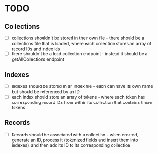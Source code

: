# TODO

## Collections

- [ ] collections shouldn't be stored in their own file - there should be a collections file that is loaded, where each
  collection stores an array of record IDs and index ids
- [ ] there shouldn't be a load collection endpoint - instead it should be a getAllCollections endpoint

## Indexes

- [ ] indexes should be stored in an index file - each can have its own name but should be referenced by an ID
- [ ] each index should store an array of tokens - where each token has corresponding record IDs from within its
  collection that contains these tokens

## Records

- [ ] Records should be associated with a collection - when created, generate an ID, process it (tokenized fields and
  insert them into indexes), and then add its ID to its corresponding collection 